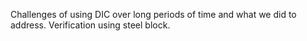 Challenges of using DIC over long periods of time and what we did to address. Verification using steel block.
  
  